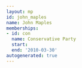 ```yaml
---
layout: mp
id: john_maples
name: John Maples
memberships:
- id: con
  name: Conservative Party
  start: 
  end: '2010-03-30'
autogenerated: true
---
```

